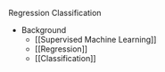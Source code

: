 Regression
Classification

- Background
	- [[Supervised Machine Learning]]
	- [[Regression]]
	- [[Classification]]